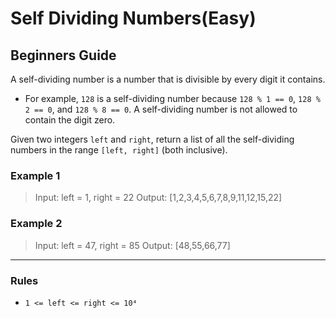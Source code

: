 # Self Dividing Numbers(Easy)

## Beginners Guide

A self-dividing number is a number that is divisible by every digit it contains.

* For example, `128` is a self-dividing number because `128 % 1 == 0`, `128 % 2 == 0`, and `128 % 8 == 0`.
A self-dividing number is not allowed to contain the digit zero.

Given two integers `left` and `right`, return a list of all the self-dividing numbers in the range `[left, right]` (both inclusive).

### Example 1

>Input: left = 1, right = 22
Output: [1,2,3,4,5,6,7,8,9,11,12,15,22]

### Example 2

>Input: left = 47, right = 85
Output: [48,55,66,77]

---

### Rules

* `1 <= left <= right <= 10⁴`
